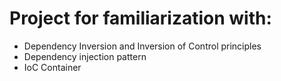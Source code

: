 # Project for familiarization with:
 - Dependency Inversion and Inversion of Control principles
 - Dependency injection pattern
 - IoC Container